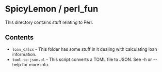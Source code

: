 # SpicyLemon / perl_fun
This directory contains stuff relating to Perl.

## Contents

* `loan_calcs` - This folder has some stuff in it dealing with calculating loan information.
* `toml-to-json.pl` - This script converts a TOML file to JSON. See -h or --help for more info.
